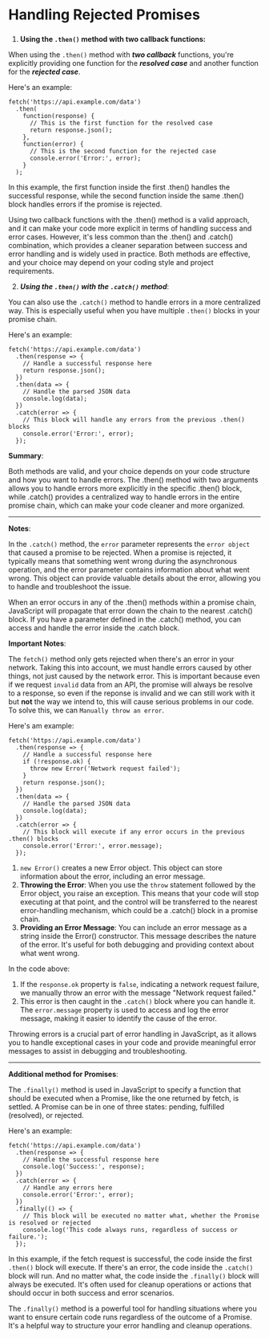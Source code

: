 <h1>Handling Rejected Promises</h1>

###

1) **Using the ```.then()``` method with two callback functions:**

When using the ```.then()``` method with ***two callback*** functions, you're explicitly providing one function for the ***resolved case*** and another function for the ***rejected case***.

Here's an example:

```
fetch('https://api.example.com/data')
  .then(
    function(response) {
      // This is the first function for the resolved case
      return response.json();
    },
    function(error) {
      // This is the second function for the rejected case
      console.error('Error:', error);
    }
  );
```
In this example, the first function inside the first .then() handles the successful response, while the second function inside the same .then() block handles errors if the promise is rejected.

Using two callback functions with the .then() method is a valid approach, and it can make your code more explicit in terms of handling success and error cases. However, it's less common than the .then() and .catch() combination, which provides a cleaner separation between success and error handling and is widely used in practice. Both methods are effective, and your choice may depend on your coding style and project requirements.

2) ***Using the ```.then()``` with the ```.catch()``` method***:

You can also use the ```.catch()``` method to handle errors in a more centralized way. This is especially useful when you have multiple ```.then()``` blocks in your promise chain.

Here's an example:

```
fetch('https://api.example.com/data')
  .then(response => {
    // Handle a successful response here
    return response.json();
  })
  .then(data => {
    // Handle the parsed JSON data
    console.log(data);
  })
  .catch(error => {
    // This block will handle any errors from the previous .then() blocks
    console.error('Error:', error);
  });
```

**Summary**:

Both methods are valid, and your choice depends on your code structure and how you want to handle errors. The .then() method with two arguments allows you to handle errors more explicitly in the specific .then() block, while .catch() provides a centralized way to handle errors in the entire promise chain, which can make your code cleaner and more organized.

***
**Notes**:

In the ```.catch()``` method, the ```error``` parameter represents the ```error object``` that caused a promise to be rejected. 
When a promise is rejected, it typically means that something went wrong during the asynchronous operation, and the error parameter contains information about what went wrong. 
This object can provide valuable details about the error, allowing you to handle and troubleshoot the issue.

When an error occurs in any of the .then() methods within a promise chain, JavaScript will propagate that error down the chain to the nearest .catch() block. 
If you have a parameter defined in the .catch() method, you can access and handle the error inside the .catch block.

**Important Notes**:

The ```fetch()``` method only gets rejected when there's an error in your network. Taking this into account, we must handle errors caused by other things, not just caused by the network error.
This is important because even if we request ```invalid``` data from an API, the promise will always be resolve to a response, so even if the reponse is invalid and we can still work with it but **not** the way we intend to,
this will cause serious problems in our code. To solve this, we can ```Manually throw an error```.

Here's am example:

```
fetch('https://api.example.com/data')
  .then(response => {
    // Handle a successful response here
    if (!response.ok) {
      throw new Error('Network request failed');
    }
    return response.json();
  })
  .then(data => {
    // Handle the parsed JSON data
    console.log(data);
  })
  .catch(error => {
    // This block will execute if any error occurs in the previous .then() blocks
    console.error('Error:', error.message);
  });
```

1) ```new Error()``` creates a new Error object. This object can store information about the error, including an error message.
2) **Throwing the Error**: When you use the ```throw``` statement followed by the Error object, you raise an exception. 
This means that your code will stop executing at that point, and the control will be transferred to the nearest error-handling mechanism, 
which could be a .catch() block in a promise chain.
3) **Providing an Error Message**: You can include an error message as a string inside the Error() constructor. 
This message describes the nature of the error. It's useful for both debugging and providing context about what went wrong.

In the code above:

1) If the ```response.ok``` property is ```false```, indicating a network request failure, we manually throw an error with the message "Network request failed."
2) This error is then caught in the ```.catch()``` block where you can handle it. The ```error.message``` property is used to access and log the error message, making it easier to identify the cause of the error.

Throwing errors is a crucial part of error handling in JavaScript, as it allows you to handle exceptional cases in your code and provide meaningful error messages to assist in debugging and troubleshooting.

***

**Additional method for Promises**:

The ```.finally()``` method is used in JavaScript to specify a function that should be executed when a Promise, like the one returned by fetch, is settled. A Promise can be in one of three states: pending, fulfilled (resolved), or rejected.

Here's an example:

```
fetch('https://api.example.com/data')
  .then(response => {
    // Handle the successful response here
    console.log('Success:', response);
  })
  .catch(error => {
    // Handle any errors here
    console.error('Error:', error);
  })
  .finally(() => {
    // This block will be executed no matter what, whether the Promise is resolved or rejected
    console.log('This code always runs, regardless of success or failure.');
  });
```

In this example, if the fetch request is successful, the code inside the first ```.then()``` block will execute. If there's an error, the code inside the ```.catch()``` block will run. And no matter what, the code inside the ```.finally()``` block will always be executed. It's often used for cleanup operations or actions that should occur in both success and error scenarios.

The ```.finally()``` method is a powerful tool for handling situations where you want to ensure certain code runs regardless of the outcome of a Promise. It's a helpful way to structure your error handling and cleanup operations.
